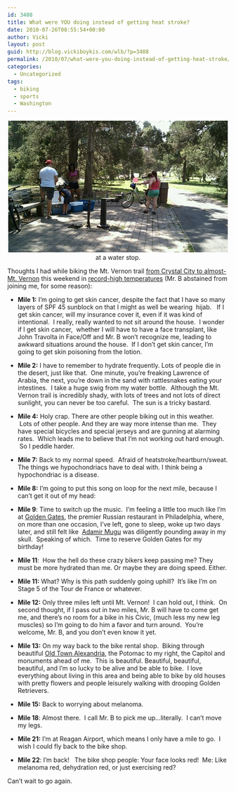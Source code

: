 ```yaml
---
id: 3408
title: What were YOU doing instead of getting heat stroke?
date: 2010-07-26T08:55:54+00:00
author: Vicki
layout: post
guid: http://blog.vickiboykis.com/wlb/?p=3408
permalink: /2010/07/what-were-you-doing-instead-of-getting-heat-stroke/
categories:
  - Uncategorized
tags:
  - biking
  - sports
  - Washington
---
```

<p style="text-align: center;">
  <a href="https://raw.githubusercontent.com/veekaybee/wlb/gh-pages/assets/images/2010/07/wpid-IMAG0216.jpg"><img class="aligncenter size-full wp-image-3409" title="wpid-IMAG0216.jpg" src="https://raw.githubusercontent.com/veekaybee/wlb/gh-pages/assets/images/2010/07/wpid-IMAG0216.jpg" alt="" width="500" height="300" /></a>at a water stop.
</p>

Thoughts I had while biking the Mt. Vernon trail [from Crystal City to almost-Mt. Vernon](http://www.mapmyride.com/route/us/va/arlington/435128014927076741) this weekend in [record-high temperatures](http://voices.washingtonpost.com/capitalweathergang/2010/07/forecast_hottest_day_in_hottes.html) (Mr. B abstained from joining me, for some reason):

  * **Mile 1:** I&#8217;m going to get skin cancer, despite the fact that I have so many layers of SPF 45 sunblock on that I might as well be wearing  hijab.   If I get skin cancer, will my insurance cover it, even if it was kind of intentional.  I really, really wanted to not sit around the house.  I wonder if I get skin cancer,  whether I will have to have a face transplant, like John Travolta in Face/Off and Mr. B won&#8217;t recognize me, leading to awkward situations around the house.  If I don&#8217;t get skin cancer, I&#8217;m going to get skin poisoning from the lotion.
  * **Mile 2:** I have to remember to hydrate frequently. Lots of people die in the desert, just like that.  One minute, you&#8217;re freaking Lawrence of Arabia, the next, you&#8217;re down in the sand with rattlesnakes eating your intestines.  I take a huge swig from my water bottle.  Although the Mt. Vernon trail is incredibly shady, with lots of trees and not lots of direct sunlight, you can never be too careful.  The sun is a tricky bastard.
  * **Mile 4:** Holy crap. There are other people biking out in this weather.  Lots of other people. And they are way more intense than me.  They have special bicycles and special jerseys and are gunning at alarming rates.  Which leads me to believe that I&#8217;m not working out hard enough.  So I peddle harder.
  * **Mile 7:** Back to my normal speed.  Afraid of heatstroke/heartburn/sweat. The things we hypochondriacs have to deal with. I think being a hypochondriac is a disease.
  * **Mile 8:** I&#8217;m going to put this song on loop for the next mile, because I can&#8217;t get it out of my head:


  * **Mile 9**: Time to switch up the music.  I&#8217;m feeling a little too much like I&#8217;m at [Golden Gates](http://www.mygoldengates.com/), the premier Russian restaurant in Philadelphia, where, on more than one occasion, I&#8217;ve left, gone to sleep, woke up two days later, and still felt like  [Adamir Mugu](http://www.youtube.com/watch?v=kC68amM-8nI) was diligently pounding away in my skull.  Speaking of which.  Time to reserve Golden Gates for my birthday!
  * **Mile 11**:  How the hell do these crazy bikers keep passing me? They must be more hydrated than me. Or maybe they are doing speed. Either.
  * **Mile 11:** What? Why is this path suddenly going uphill?  It&#8217;s like I&#8217;m on Stage 5 of the Tour de France or whatever.
  * **Mile 12:** Only three miles left until Mt. Vernon!  I can hold out, I think.  On second thought, if I pass out in two miles, Mr. B will have to come get me, and there&#8217;s no room for a bike in his Civic, (much less my new leg muscles) so I&#8217;m going to do him a favor and turn around.  You&#8217;re welcome, Mr. B, and you don&#8217;t even know it yet.
  * **Mile 13:** On my way back to the bike rental shop.  Biking through beautiful [Old Town Alexandria](http://www.google.com/images?hl=en&q=old+town+alexandria&um=1&ie=UTF-8&gl=us&resnum=1&source=og&sa=N&tab=li&biw=1234&bih=658), the Potomac to my right, the Capitol and monuments ahead of me.  This is beautiful. Beautiful, beautiful, beautiful, and I&#8217;m so lucky to be alive and be able to bike.  I love everything about living in this area and being able to bike by old houses with pretty flowers and people leisurely walking with drooping Golden Retrievers.
  * **Mile 15:** Back to worrying about melanoma.
  * **Mile 18**: Almost there.  I call Mr. B to pick me up&#8230;literally.  I can&#8217;t move my legs.
  * **Mile 21:** I&#8217;m at Reagan Airport, which means I only have a mile to go.  I wish I could fly back to the bike shop.
  * **Mile 22**: I&#8217;m back!   The bike shop people: Your face looks red!  Me: Like melanoma red, dehydration red, or just exercising red?

Can&#8217;t wait to go again.